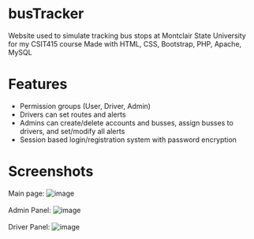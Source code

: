 # busTracker
Website used to simulate tracking bus stops at Montclair State University for my CSIT415 course
Made with HTML, CSS, Bootstrap, PHP, Apache, MySQL
<br>
# Features
* Permission groups (User, Driver, Admin)
* Drivers can set routes and alerts
* Admins can create/delete accounts and busses, assign busses to drivers, and set/modify all alerts
* Session based login/registration system with password encryption

# Screenshots
Main page:
![image](https://github.com/tommy-thach/busTracker/assets/101494059/d7e5bcf2-390f-46dc-bf7d-0c708ea98a0a)
<br>
<br>
Admin Panel:
![image](https://github.com/tommy-thach/busTracker/assets/101494059/7ba48ec5-78fa-4955-ac02-4f7b3b1b112d)
<br>
<br>
Driver Panel:
![image](https://github.com/tommy-thach/busTracker/assets/101494059/bc49257f-ee34-4e1a-b613-360693687d29)
